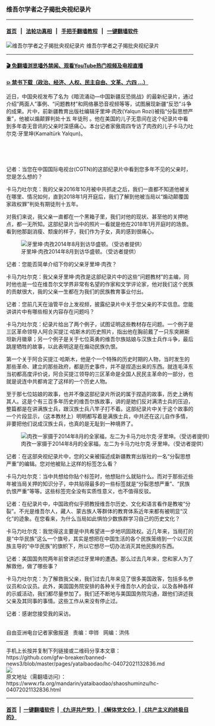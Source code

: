 ### 维吾尔学者之子揭批央视纪录片
------------------------

#### [首页](https://github.com/gfw-breaker/banned-news3/blob/master/README.md) &nbsp;&nbsp;|&nbsp;&nbsp; [法轮功真相](https://github.com/begood0513/basic/blob/master/README.md)  &nbsp;&nbsp;|&nbsp;&nbsp; [手把手翻墙教程](https://github.com/gfw-breaker/guides/wiki)  &nbsp;&nbsp;|&nbsp;&nbsp; [一键翻墙软件](https://github.com/gfw-breaker/nogfw/blob/master/README.md)  



<div id="headerimg">
 <img alt="维吾尔学者之子揭批央视纪录片" src="https://www.rfa.org/mandarin/yataibaodao/shaoshuminzu/hc-04072021132836.html/@@images/49523571-d174-425e-a8b3-1b1be9aed373.jpeg" title="维吾尔学者之子揭批央视纪录片"/>
 <span class="lead_image_caption">
  维吾尔学者之子揭批央视纪录片
 </span>
 <!-- zoomattribute -->
</div>

<hr/>


#### [ 🎬  免翻墙浏览墙外禁闻、观看YouTube热门视频及电视直播](https://github.com/gfw-breaker/HelloWorld)

#### [ 💥  禁书下载（政治、经济、人权、民主自由、文革、六四 ...）](https://github.com/gfw-breaker/books/blob/master/README.md)

<div id="storytext">
 <p>
 </p>
 <p>
  近日，中国央视发布了名为《暗流涌动—中国新疆反恐挑战》的最新纪录片，通过介绍“两面人”事例、“问题教材”和网络暴恐音视频等等，试图展现新疆“反恐”斗争的成果。片中，前新疆教育出版社编辑牙里坤·肉孜(Yalqun Rozi)被指“分裂思想严重”，他被以煽颠罪判处十五
  <span>
   年徒刑
  </span>
  。他在美国的儿子无意间在这个纪录片中看到多年杳无音讯的父亲时深感痛心。本台记者家傲周四专访了肉孜的儿子卡马力吐尔克·牙里坤(Kamaltürk Yalqun)。
 </p>
 <p>
  <br/>
 </p>
 <p>
  <br/>
 </p>
 <p>
  记者：当您在中国国际电视台(CGTN)的这部纪录片中看到您多年不见的父亲时，您是怎么想的？
 </p>
 <p>
  卡马力吐尔克：我的父亲2016年10月被中共抓走之后，我们一直都不知道他被关在哪里、情况如何，直到2018年1月开庭后，我们了解到他被当局以“煽动颠覆国家政权罪”判处有期徒刑十五年。
 </p>
 <p>
  对我们来说，我父亲一直都在一个黑箱子里，我们对他的现状、甚至他的关押地点，都一无所知。这部纪录片当中的照片一看就是他在2018年1月开庭时的场景。看到他那副消瘦、颓废的样子，我们作为子女，真的感到很痛心。
 </p>
 <p>
  <figure class="image-richtext image-inline captioned" style="width:620px;">
   <img alt="牙里坤·肉孜2014年8月到访华盛顿。（受访者提供）" src="https://www.rfa.org/mandarin/yataibaodao/shaoshuminzu/hc-04072021132836.html/m0408-hc1.jpg/@@images/385022e2-3ef8-46b5-96e2-013f1d81c726.jpeg" title="M0408-HC1.jpg"/>
   <figcaption class="image-caption">
    牙里坤·肉孜2014年8月到访华盛顿。（受访者提供）
   </figcaption>
   <small>
   </small>
  </figure>
 </p>
 <p>
  记者：您能否简单介绍下你的父亲牙里坤·肉孜？
 </p>
 <p>
  卡马力吐尔克：我父亲牙里坤·肉孜是这部纪录片中的这些“问题教材”的主编，同时他也是一位在维吾尔文学界非常有名望的作家和文学评论家，他对我们这个民族的贡献很大，我的父亲一生都在为我们的民族教育事业付出。
 </p>
 <p>
  记者：您前几天在油管平台上发视频，披露纪录片中关于您父亲的不实信息。您能讲讲片中有哪些相关内容存在问题吗？
 </p>
 <p>
  卡马力吐尔克：纪录片给出了两个例子，试图证明这些教材存在问题。一个例子是三区革命领导人阿合买提江·哈斯木的历史照片，指出他在胸前戴了一只东突厥斯坦新月徽章；另一个例子是关于七位英勇的维吾尔族姑娘与汉族士兵作斗争，最后跳崖牺牲的故事，以此表明这是在煽动民族仇恨。
 </p>
 <p>
  第一个关于阿合买提江·哈斯木，他是个一个特殊的历史时期的人物，当时发生的那些革命、建立的那些政府，都是历史事件，并不是捏造出来的东西。就连毛泽东当初都高度评价说，阿合买提江领导的三区革命是全国人民民主革命的一部分，也就是说连中共都肯定了这样的一个历史人物。
 </p>
 <p>
  至于那七位姑娘的故事，也并不像这部纪录片所说的属于捏造的故事，历史上确有其人。这是个有三百多年历史的维吾尔族故事，讲的是她们反对满清士兵的压迫，整篇都是在讲满族士兵，跟汉族士兵八竿子打不着。这部纪录片中关于这个故事的一个片段显示，（这本教材上）明明都写着是满族士兵，中共还在这儿自作多情，非要把他们说成汉族士兵，也真的是无耻到一种境界了。
 </p>
 <p>
  <figure class="image-richtext image-inline captioned" style="width:620px;">
   <img alt="肉孜一家摄于2014年8月的全家福，左二为卡马力吐尔克·牙里坤。（受访者提供）" src="https://www.rfa.org/mandarin/yataibaodao/shaoshuminzu/hc-04072021132836.html/m0408-hc2.jpg/@@images/68e607a6-8287-425a-8bc5-c71bd994e347.jpeg" title="M0408-HC2.jpg"/>
   <figcaption class="image-caption">
    肉孜一家摄于2014年8月的全家福，左二为卡马力吐尔克·牙里坤。（受访者提供）
   </figcaption>
   <small>
   </small>
  </figure>
 </p>
 <p>
  记者：在这部央视纪录片中，您的父亲被描述成新疆教育出版社的一名“分裂思想严重”的编辑。您对他被贴上这样的标签怎么看？
 </p>
 <p>
  卡马力吐尔克：当中共想给你贴个标签时，他想贴什么就贴什么。而对于那些近些年被当局关押的知识分子，中共贴得最多的一些标签就是“分裂思想严重”、“民族仇恨严重”等等。这些标签完全没有实质性意义，也不值得反驳。
 </p>
 <p>
  记者：在纪录片中，中国政府似乎把教授维吾尔历史、文化和语言看作是教唆“分裂”。不光是维吾尔人，藏人、蒙古族人等群体的教育体系近年来都有被明显“汉化”的迹象。在您看来，为什么当局如此惧怕少数族群学习自己的历史文化？
 </p>
 <p>
  卡马力吐尔克：我觉得这主要是中共希望进一步地巩固政权。近几年来，当局打的是“中华民族”这么一个旗号，其实是想把在中国生活的各个民族笼络到一个以汉民族主导的“中华民族”的旗帜下，所以它想尽一切办法消灭其他民族的东西。
 </p>
 <p>
  记者：美国国务院两年前曾讲述过牙里坤的遭遇。那么过去几年来，您和家人为了解救他，做了哪些事？
 </p>
 <p>
  卡马力吐尔克：为了解救我父亲，我们过去几年来见了很多美国政客，包括多名参议员和众议员。此外，美国国务院安排的各种关于维吾尔人的会议，以及各种各样的示威活动，我们都尽量参加了。我们还不断地与美国国务院沟通，跟他们讲述我父亲及其同事的事情。这些工作从来没有停止过。
 </p>
 <p>
  记者：感谢您接受我的采访。
 </p>
 <p>
  <br/>
  自由亚洲电台记者家傲报道   责编：申铧   网编：洪伟
 </p>
</div>

<hr/>
手机上长按并复制下列链接或二维码分享本文章：<br/>
https://github.com/gfw-breaker/banned-news3/blob/master/pages/yataibaodao/hc-04072021132836.md <br/>
<a href='https://github.com/gfw-breaker/banned-news3/blob/master/pages/yataibaodao/hc-04072021132836.md'><img src='https://github.com/gfw-breaker/banned-news3/blob/master/pages/yataibaodao/hc-04072021132836.md.png'/></a> <br/>
原文地址（需翻墙访问）：https://www.rfa.org/mandarin/yataibaodao/shaoshuminzu/hc-04072021132836.html


------------------------
#### [首页](https://github.com/gfw-breaker/banned-news3/blob/master/README.md) &nbsp;|&nbsp; [一键翻墙软件](https://github.com/gfw-breaker/nogfw/blob/master/README.md) &nbsp;| [《九评共产党》](https://github.com/gfw-breaker/9ping.md/blob/master/README.md#九评之一评共产党是什么) | [《解体党文化》](https://github.com/gfw-breaker/jtdwh.md/blob/master/README.md) | [《共产主义的终极目的》](https://github.com/gfw-breaker/gczydzjmd.md/blob/master/README.md)


<img src='http://gfw-breaker.win/banned-news3/pages/yataibaodao/hc-04072021132836.md' width='0px' height='0px'/>